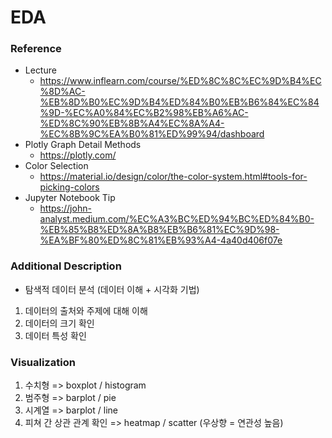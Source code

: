 # EDA

### Reference
- Lecture
    - https://www.inflearn.com/course/%ED%8C%8C%EC%9D%B4%EC%8D%AC-%EB%8D%B0%EC%9D%B4%ED%84%B0%EB%B6%84%EC%84%9D-%EC%A0%84%EC%B2%98%EB%A6%AC-%ED%8C%90%EB%8B%A4%EC%8A%A4-%EC%8B%9C%EA%B0%81%ED%99%94/dashboard
- Plotly Graph Detail Methods
    - https://plotly.com/
- Color Selection
    - https://material.io/design/color/the-color-system.html#tools-for-picking-colors
- Jupyter Notebook Tip
    - https://john-analyst.medium.com/%EC%A3%BC%ED%94%BC%ED%84%B0-%EB%85%B8%ED%8A%B8%EB%B6%81%EC%9D%98-%EA%BF%80%ED%8C%81%EB%93%A4-4a40d406f07e

### Additional Description
- 탐색적 데이터 분석 (데이터 이해 + 시각화 기법)
1. 데이터의 출처와 주제에 대해 이해
2. 데이터의 크기 확인
3. 데이터 특성 확인

### Visualization
1. 수치형 => boxplot / histogram
2. 범주형 => barplot / pie
3. 시계열 => barplot / line
4. 피쳐 간 상관 관계 확인 => heatmap / scatter (우상향 = 연관성 높음)